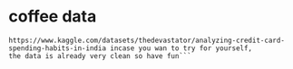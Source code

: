 # coffee data
```data set contains credit card spendings from what appears to be 2013 to 2014 and was gotten from
https://www.kaggle.com/datasets/thedevastator/analyzing-credit-card-spending-habits-in-india incase you wan to try for yourself,
the data is already very clean so have fun```
